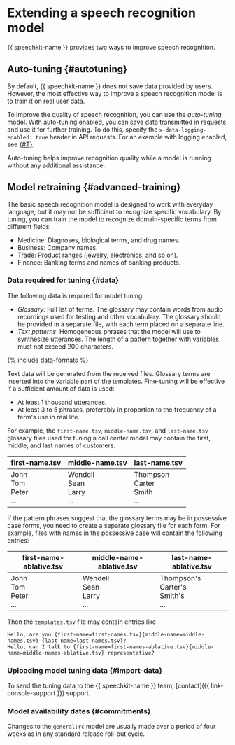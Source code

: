 # Extending a speech recognition model

{{ speechkit-name }} provides two ways to improve speech recognition.

## Auto-tuning {#autotuning}

By default, {{ speechkit-name }} does not save data provided by users. However, the most effective way to improve a speech recognition model is to train it on real user data.

To improve the quality of speech recognition, you can use the _auto-tuning_ model. With auto-tuning enabled, you can save data transmitted in requests and use it for further training. To do this, specify the `x-data-logging-enabled: true` header in API requests. For an example with logging enabled, see [{#T}](../concepts/support-headers.md).

Auto-tuning helps improve recognition quality while a model is running without any additional assistance.

## Model retraining {#advanced-training}

The basic speech recognition model is designed to work with everyday language, but it may not be sufficient to recognize specific vocabulary. By tuning, you can train the model to recognize domain-specific terms from different fields:

* Medicine: Diagnoses, biological terms, and drug names.
* Business: Company names.
* Trade: Product ranges (jewelry, electronics, and so on).
* Finance: Banking terms and names of banking products.

### Data required for tuning {#data}

The following data is required for model tuning:

* _Glossary_: Full list of terms. The glossary may contain words from audio recordings used for testing and other vocabulary. The glossary should be provided in a separate file, with each term placed on a separate line.
* _Text patterns_: Homogeneous phrases that the model will use to synthesize utterances. The length of a pattern together with variables must not exceed 200 characters.

{% include [data-formats](../../_includes/speechkit/training-data-format.md) %}

Text data will be generated from the received files. Glossary terms are inserted into the variable part of the templates. Fine-tuning will be effective if a sufficient amount of data is used:

* At least 1 thousand utterances.
* At least 3 to 5 phrases, preferably in proportion to the frequency of a term's use in real life.

For example, the `first-name.tsv`, `middle-name.tsv`, and `last-name.tsv` glossary files used for tuning a call center model may contain the first, middle, and last names of customers.

| first-name.tsv | middle-name.tsv | last-name.tsv |
|---|---|---|
| John<br>Tom<br>Peter<br>... <br> | Wendell<br>Sean<br>Larry<br>... <br> | Thompson<br>Carter<br>Smith<br>... <br> |

If the pattern phrases suggest that the glossary terms may be in possessive case forms, you need to create a separate glossary file for each form. For example, files with names in the possessive case will contain the following entries:

| first-name-ablative.tsv | middle-name-ablative.tsv | last-name-ablative.tsv |
|---|---|---|
| John<br>Tom<br>Peter<br>... <br> | Wendell<br>Sean<br>Larry<br>... <br> | Thompson's<br>Carter's<br>Smith's<br>... <br> |

Then the `templates.tsv` file may contain entries like

```text
Hello, are you {first-name=first-names.tsv}{middle-name=middle-names.tsv} {last-name=last-names.tsv}?
Hello, can I talk to {first-name=first-names-ablative.tsv}{middle-name=middle-names-ablative.tsv} representative?
```

### Uploading model tuning data {#import-data}

To send the tuning data to the {{ speechkit-name }} team, [contact]({{ link-console-support }}) support.


### Model availability dates {#commitments}


Changes to the `general:rc` model are usually made over a period of four weeks as in any standard release roll-out cycle.

